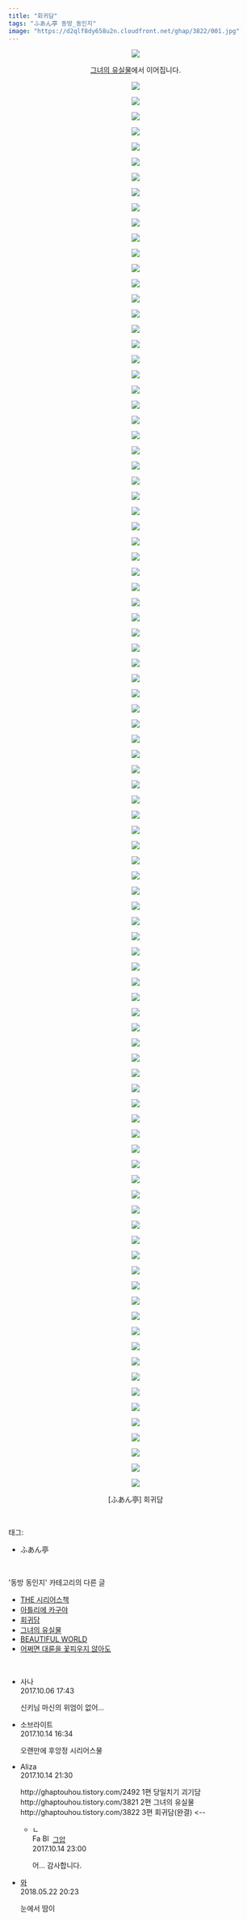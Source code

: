 ```yaml
---
title: "회귀담"
tags: "ふあん亭 동방_동인지"
image: "https://d2qlf8dy658u2n.cloudfront.net/ghap/3822/001.jpg"
---
```

<div class="article">
<p style="text-align: center; clear: none; float: none;"><img src="{{ site.imgserver12 }}/ghap/3822/001.jpg"/></p>
<p style="text-align: center; clear: none; float: none;"><a class="tx-link" href="http://ghaptouhou.tistory.com/3821" target="_blank">그녀의 유실물</a>에서 이어집니다.</p>
<p style="text-align: center; clear: none; float: none;"><img src="{{ site.imgserver12 }}/ghap/3822/002.jpg"/></p>
<p style="text-align: center; clear: none; float: none;"><img src="{{ site.imgserver12 }}/ghap/3822/003.jpg"/></p>
<p style="text-align: center; clear: none; float: none;"><img src="{{ site.imgserver12 }}/ghap/3822/004.jpg"/></p>
<p style="text-align: center; clear: none; float: none;"><img src="{{ site.imgserver12 }}/ghap/3822/005.jpg"/></p>
<p style="text-align: center; clear: none; float: none;"><img src="{{ site.imgserver12 }}/ghap/3822/006.jpg"/></p>
<p style="text-align: center; clear: none; float: none;"><img src="{{ site.imgserver12 }}/ghap/3822/007.jpg"/></p>
<p style="text-align: center; clear: none; float: none;"><img src="{{ site.imgserver12 }}/ghap/3822/008.jpg"/></p>
<p style="text-align: center; clear: none; float: none;"><img src="{{ site.imgserver12 }}/ghap/3822/009.jpg"/></p>
<p style="text-align: center; clear: none; float: none;"><img src="{{ site.imgserver12 }}/ghap/3822/010.jpg"/></p>
<p style="text-align: center; clear: none; float: none;"><img src="{{ site.imgserver12 }}/ghap/3822/011.jpg"/></p>
<p style="text-align: center; clear: none; float: none;"><img src="{{ site.imgserver12 }}/ghap/3822/012.jpg"/></p>
<p style="text-align: center; clear: none; float: none;"><img src="{{ site.imgserver12 }}/ghap/3822/013.jpg"/></p>
<p style="text-align: center; clear: none; float: none;"><img src="{{ site.imgserver12 }}/ghap/3822/014.jpg"/></p>
<p style="text-align: center; clear: none; float: none;"><img src="{{ site.imgserver12 }}/ghap/3822/015.jpg"/></p>
<p style="text-align: center; clear: none; float: none;"><img src="{{ site.imgserver12 }}/ghap/3822/016.jpg"/></p>
<p style="text-align: center; clear: none; float: none;"><img src="{{ site.imgserver12 }}/ghap/3822/017.jpg"/></p>
<p style="text-align: center; clear: none; float: none;"><img src="{{ site.imgserver12 }}/ghap/3822/018.jpg"/></p>
<p style="text-align: center; clear: none; float: none;"><img src="{{ site.imgserver12 }}/ghap/3822/019.jpg"/></p>
<p style="text-align: center; clear: none; float: none;"><img src="{{ site.imgserver12 }}/ghap/3822/020.jpg"/></p>
<p style="text-align: center; clear: none; float: none;"><img src="{{ site.imgserver12 }}/ghap/3822/021.jpg"/></p>
<p style="text-align: center; clear: none; float: none;"><img src="{{ site.imgserver12 }}/ghap/3822/022.jpg"/></p>
<p style="text-align: center; clear: none; float: none;"><img src="{{ site.imgserver12 }}/ghap/3822/023.jpg"/></p>
<p style="text-align: center; clear: none; float: none;"><img src="{{ site.imgserver12 }}/ghap/3822/024.jpg"/></p>
<p style="text-align: center; clear: none; float: none;"><img src="{{ site.imgserver12 }}/ghap/3822/025.jpg"/></p>
<p style="text-align: center; clear: none; float: none;"><img src="{{ site.imgserver12 }}/ghap/3822/026.jpg"/></p>
<p style="text-align: center; clear: none; float: none;"><img src="{{ site.imgserver12 }}/ghap/3822/027.jpg"/></p>
<p style="text-align: center; clear: none; float: none;"><img src="{{ site.imgserver12 }}/ghap/3822/028.jpg"/></p>
<p style="text-align: center; clear: none; float: none;"><img src="{{ site.imgserver12 }}/ghap/3822/029.jpg"/></p>
<p style="text-align: center; clear: none; float: none;"><img src="{{ site.imgserver12 }}/ghap/3822/030.jpg"/></p>
<p style="text-align: center; clear: none; float: none;"><img src="{{ site.imgserver12 }}/ghap/3822/031.jpg"/></p>
<p style="text-align: center; clear: none; float: none;"><img src="{{ site.imgserver12 }}/ghap/3822/032.jpg"/></p>
<p style="text-align: center; clear: none; float: none;"><img src="{{ site.imgserver12 }}/ghap/3822/033.jpg"/></p>
<p style="text-align: center; clear: none; float: none;"><img src="{{ site.imgserver12 }}/ghap/3822/034.jpg"/></p>
<p style="text-align: center; clear: none; float: none;"><img src="{{ site.imgserver12 }}/ghap/3822/035.jpg"/></p>
<p style="text-align: center; clear: none; float: none;"><img src="{{ site.imgserver12 }}/ghap/3822/036.jpg"/></p>
<p style="text-align: center; clear: none; float: none;"><img src="{{ site.imgserver12 }}/ghap/3822/037.jpg"/></p>
<p style="text-align: center; clear: none; float: none;"><img src="{{ site.imgserver12 }}/ghap/3822/038.jpg"/></p>
<p style="text-align: center; clear: none; float: none;"><img src="{{ site.imgserver12 }}/ghap/3822/039.jpg"/></p>
<p style="text-align: center; clear: none; float: none;"><img src="{{ site.imgserver12 }}/ghap/3822/040.jpg"/></p>
<p style="text-align: center; clear: none; float: none;"><img src="{{ site.imgserver12 }}/ghap/3822/041.jpg"/></p>
<p style="text-align: center; clear: none; float: none;"><img src="{{ site.imgserver12 }}/ghap/3822/042.jpg"/></p>
<p style="text-align: center; clear: none; float: none;"><img src="{{ site.imgserver12 }}/ghap/3822/043.jpg"/></p>
<p style="text-align: center; clear: none; float: none;"><img src="{{ site.imgserver12 }}/ghap/3822/044.jpg"/></p>
<p style="text-align: center; clear: none; float: none;"><img src="{{ site.imgserver12 }}/ghap/3822/045.jpg"/></p>
<p style="text-align: center; clear: none; float: none;"><img src="{{ site.imgserver12 }}/ghap/3822/046.jpg"/></p>
<p style="text-align: center; clear: none; float: none;"><img src="{{ site.imgserver12 }}/ghap/3822/047.jpg"/></p>
<p style="text-align: center; clear: none; float: none;"><img src="{{ site.imgserver12 }}/ghap/3822/048.jpg"/></p>
<p style="text-align: center; clear: none; float: none;"><img src="{{ site.imgserver12 }}/ghap/3822/049.jpg"/></p>
<p style="text-align: center; clear: none; float: none;"><img src="{{ site.imgserver12 }}/ghap/3822/050.jpg"/></p>
<p style="text-align: center; clear: none; float: none;"><img src="{{ site.imgserver12 }}/ghap/3822/051.jpg"/></p>
<p style="text-align: center; clear: none; float: none;"><img src="{{ site.imgserver12 }}/ghap/3822/052.jpg"/></p>
<p style="text-align: center; clear: none; float: none;"><img src="{{ site.imgserver12 }}/ghap/3822/053.jpg"/></p>
<p style="text-align: center; clear: none; float: none;"><img src="{{ site.imgserver12 }}/ghap/3822/054.jpg"/></p>
<p style="text-align: center; clear: none; float: none;"><img src="{{ site.imgserver12 }}/ghap/3822/055.jpg"/></p>
<p style="text-align: center; clear: none; float: none;"><img src="{{ site.imgserver12 }}/ghap/3822/056.jpg"/></p>
<p style="text-align: center; clear: none; float: none;"><img src="{{ site.imgserver12 }}/ghap/3822/057.jpg"/></p>
<p style="text-align: center; clear: none; float: none;"><img src="{{ site.imgserver12 }}/ghap/3822/058.jpg"/></p>
<p style="text-align: center; clear: none; float: none;"><img src="{{ site.imgserver12 }}/ghap/3822/059.jpg"/></p>
<p style="text-align: center; clear: none; float: none;"><img src="{{ site.imgserver12 }}/ghap/3822/060.jpg"/></p>
<p style="text-align: center; clear: none; float: none;"><img src="{{ site.imgserver12 }}/ghap/3822/061.jpg"/></p>
<p style="text-align: center; clear: none; float: none;"><img src="{{ site.imgserver12 }}/ghap/3822/062.jpg"/></p>
<p style="text-align: center; clear: none; float: none;"><img src="{{ site.imgserver12 }}/ghap/3822/063.jpg"/></p>
<p style="text-align: center; clear: none; float: none;"><img src="{{ site.imgserver12 }}/ghap/3822/064.jpg"/></p>
<p style="text-align: center; clear: none; float: none;"><img src="{{ site.imgserver12 }}/ghap/3822/065.jpg"/></p>
<p style="text-align: center; clear: none; float: none;"><img src="{{ site.imgserver12 }}/ghap/3822/066.jpg"/></p>
<p style="text-align: center; clear: none; float: none;"><img src="{{ site.imgserver12 }}/ghap/3822/067.jpg"/></p>
<p style="text-align: center; clear: none; float: none;"><img src="{{ site.imgserver12 }}/ghap/3822/068.jpg"/></p>
<p style="text-align: center; clear: none; float: none;"><img src="{{ site.imgserver12 }}/ghap/3822/069.jpg"/></p>
<p style="text-align: center; clear: none; float: none;"><img src="{{ site.imgserver12 }}/ghap/3822/070.jpg"/></p>
<p style="text-align: center; clear: none; float: none;"><img src="{{ site.imgserver12 }}/ghap/3822/071.jpg"/></p>
<p style="text-align: center; clear: none; float: none;"><img src="{{ site.imgserver12 }}/ghap/3822/072.jpg"/></p>
<p style="text-align: center; clear: none; float: none;"><img src="{{ site.imgserver12 }}/ghap/3822/073.jpg"/></p>
<p style="text-align: center; clear: none; float: none;"><img src="{{ site.imgserver12 }}/ghap/3822/074.jpg"/></p>
<p style="text-align: center; clear: none; float: none;"><img src="{{ site.imgserver12 }}/ghap/3822/075.jpg"/></p>
<p style="text-align: center; clear: none; float: none;"><img src="{{ site.imgserver12 }}/ghap/3822/076.jpg"/></p>
<p style="text-align: center; clear: none; float: none;"><img src="{{ site.imgserver12 }}/ghap/3822/077.jpg"/></p>
<p style="text-align: center; clear: none; float: none;"><img src="{{ site.imgserver12 }}/ghap/3822/078.jpg"/></p>
<p style="text-align: center; clear: none; float: none;"><img src="{{ site.imgserver12 }}/ghap/3822/079.jpg"/></p>
<p style="text-align: center; clear: none; float: none;"><img src="{{ site.imgserver12 }}/ghap/3822/080.jpg"/></p>
<p style="text-align: center; clear: none; float: none;"><img src="{{ site.imgserver12 }}/ghap/3822/081.jpg"/></p>
<p style="text-align: center; clear: none; float: none;"><img src="{{ site.imgserver12 }}/ghap/3822/082.jpg"/></p>
<p style="text-align: center; clear: none; float: none;"><img src="{{ site.imgserver12 }}/ghap/3822/083.jpg"/></p>
<p style="text-align: center; clear: none; float: none;"><img src="{{ site.imgserver12 }}/ghap/3822/084.jpg"/></p>
<p style="text-align: center; clear: none; float: none;"><img src="{{ site.imgserver12 }}/ghap/3822/085.jpg"/></p>
<p style="text-align: center; clear: none; float: none;"><img src="{{ site.imgserver12 }}/ghap/3822/086.jpg"/></p>
<p style="text-align: center; clear: none; float: none;"><img src="{{ site.imgserver12 }}/ghap/3822/087.jpg"/></p>
<p style="text-align: center; clear: none; float: none;"><img src="{{ site.imgserver12 }}/ghap/3822/088.jpg"/></p>
<p style="text-align: center; clear: none; float: none;"><img src="{{ site.imgserver12 }}/ghap/3822/089.jpg"/></p>
<p style="text-align: center; clear: none; float: none;"><img src="{{ site.imgserver12 }}/ghap/3822/090.jpg"/></p>
<p style="text-align: center; clear: none; float: none;"><img src="{{ site.imgserver12 }}/ghap/3822/091.jpg"/></p>
<p style="text-align: center; clear: none; float: none;"><img src="{{ site.imgserver12 }}/ghap/3822/092.jpg"/></p>
<p style="text-align: center; clear: none; float: none;"><img src="{{ site.imgserver12 }}/ghap/3822/093.jpg"/></p>
<p style="text-align: center; clear: none; float: none;"><img src="{{ site.imgserver12 }}/ghap/3822/094.jpg"/></p>
<p style="text-align: center; clear: none; float: none;">[ふあん亭] 회귀담</p>
</div><br/>
<div class="tagTrail">
<p>태그: </p>
<ul>
<li>ふあん亭</li>
</ul>
</div><br/>
<div class="another">
<p>'동방 동인지' 카테고리의 다른 글</p>
<ul>
<li><a href="/ghap_3824">THE 시리어스책</a></li>
<li><a href="/ghap_3823">아틀리에 카구야</a></li>
<li><a href="/ghap_3822">회귀담</a></li>
<li><a href="/ghap_3821">그녀의 유실물</a></li>
<li><a href="/ghap_3820">BEAUTIFUL WORLD</a></li>
<li><a href="/ghap_3817">어쩌면 대륜을 꽃피우지 않아도</a></li>
</ul>
</div><br/>
<div class="cb_module cb_fluid">
<div class="cb_wrt cb_profile">
<div class="comment">
<ul>
<li class="cb_thumb_off" id="comment15098354">
<div class="cb_comment_area">
<div class="cb_info_area">
<div class="cb_section">
<span class="cb_nick_name">사나</span>
</div>
<div class="cb_section">
<span class="cb_date">2017.10.06 17:43 </span>
</div>
</div>
<div class="cb_dsc_comment">
<p class="cb_dsc">
											신키님 마신의 위엄이 없어...
										</p>
</div>
</div></li>
<li class="cb_thumb_off" id="comment15105321">
<div class="cb_comment_area">
<div class="cb_info_area">
<div class="cb_section">
<span class="cb_nick_name">소브라이트</span>
</div>
<div class="cb_section">
<span class="cb_date">2017.10.14 16:34 </span>
</div>
</div>
<div class="cb_dsc_comment">
<p class="cb_dsc">
											오랜만에 후앙정 시리어스물
										</p>
</div>
</div></li>
<li class="cb_thumb_off" id="comment15105435">
<div class="cb_comment_area">
<div class="cb_info_area">
<div class="cb_section">
<span class="cb_nick_name">Aliza</span>
</div>
<div class="cb_section">
<span class="cb_date">2017.10.14 21:30 </span>
</div>
</div>
<div class="cb_dsc_comment">
<p class="cb_dsc">
											http://ghaptouhou.tistory.com/2492 1편 당일치기 괴기담<br/>
http://ghaptouhou.tistory.com/3821 2편 그녀의 유실물<br/>
http://ghaptouhou.tistory.com/3822 3편 회귀담(완결)  &lt;--
										</p>
</div>
<ul>
<li class="cb_thumb_off" id="comment15105467">
<span class="cb_bu_subnode">ㄴ</span>
<div class="cb_comment_area">
<div class="cb_info_area">
<div class="cb_section">
<span class="cb_nick_name"><img alt="Favicon of https://ghaptouhou.tistory.com" height="16" onerror="this.onerror=null;this.parentNode.removeChild(this)" src="https://ghaptouhou.tistory.com/favicon.ico" width="16"/> <img alt="BlogIcon" height="16" onerror="this.parentNode.removeChild(this)" src="https://ghaptouhou.tistory.com/index.gif" width="16"/> <a href="https://ghaptouhou.tistory.com" onclick="return openLinkInNewWindow(this)"> 그압</a><span class="tistoryProfileLayerTrigger" onclick='TistoryProfile.show(event, this, {"title":"\uc800\uae30 \uc774\uac70 \ub098\uc911\uc5d0 \uc218\uc815 \uac00\ub2a5\ud558\ub098\uc694","url":"https:\/\/ghap.tistory.com","nickname":"\uadf8\uc555","items":[]}); return false;'></span></span>
</div>
<div class="cb_section">
<span class="cb_date">2017.10.14 23:00 </span>
</div>
</div>
<div class="cb_dsc_comment">
<p class="cb_dsc">
																어... 감사합니다.
															</p>
</div>
</div>
</li>
</ul>
</div></li>
<li class="cb_thumb_off" id="comment15260136">
<div class="cb_comment_area">
<div class="cb_info_area">
<div class="cb_section">
<span class="cb_nick_name"> <a href="http://dhkdhkdhdk" onclick="return openLinkInNewWindow(this)">와</a></span>
</div>
<div class="cb_section">
<span class="cb_date">2018.05.22 20:23 </span>
</div>
</div>
<div class="cb_dsc_comment">
<p class="cb_dsc">
											눈에서 땀이
										</p>
</div>
</div></li>
</ul>
</div>
</div><!-- commentList close -->
</div><br/>
